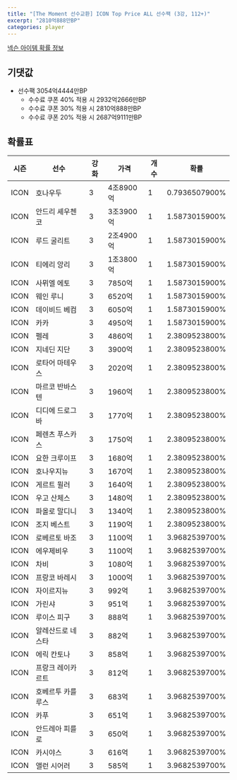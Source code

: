```yaml
---
title: "[The Moment 선수교환] ICON Top Price ALL 선수팩 (3강, 112+)"
excerpt: "2810억888만BP"
categories: player
---
```

[넥슨 아이템 확률 정보](http://iteminfo.nexon.com/probability/fo4?sn=6717)

## 기댓값
- 선수팩 3054억4444만BP
  - 수수료 쿠폰 40% 적용 시 2932억2666만BP
  - 수수료 쿠폰 30% 적용 시 2810억888만BP
  - 수수료 쿠폰 20% 적용 시 2687억9111만BP


## 확률표

|시즌|선수|강화|가격|개수|확률|
|---|---|---|---|---|---|
|ICON|호나우두|3|4조8900억|1|0.7936507900%|
|ICON|안드리 셰우첸코|3|3조3900억|1|1.5873015900%|
|ICON|루드 굴리트|3|2조4900억|1|1.5873015900%|
|ICON|티에리 앙리|3|1조3800억|1|1.5873015900%|
|ICON|사뮈엘 에토|3|7850억|1|1.5873015900%|
|ICON|웨인 루니|3|6520억|1|1.5873015900%|
|ICON|데이비드 베컴|3|6050억|1|1.5873015900%|
|ICON|카카|3|4950억|1|1.5873015900%|
|ICON|펠레|3|4860억|1|2.3809523800%|
|ICON|지네딘 지단|3|3900억|1|2.3809523800%|
|ICON|로타어 마테우스|3|2020억|1|2.3809523800%|
|ICON|마르코 반바스텐|3|1960억|1|2.3809523800%|
|ICON|디디에 드로그바|3|1770억|1|2.3809523800%|
|ICON|페렌츠 푸스카스|3|1750억|1|2.3809523800%|
|ICON|요한 크루이프|3|1680억|1|2.3809523800%|
|ICON|호나우지뉴|3|1670억|1|2.3809523800%|
|ICON|게르트 뮐러|3|1640억|1|2.3809523800%|
|ICON|우고 산체스|3|1480억|1|2.3809523800%|
|ICON|파올로 말디니|3|1340억|1|2.3809523800%|
|ICON|조지 베스트|3|1190억|1|2.3809523800%|
|ICON|로베르토 바조|3|1100억|1|3.9682539700%|
|ICON|에우제비우|3|1100억|1|3.9682539700%|
|ICON|차비|3|1080억|1|3.9682539700%|
|ICON|프랑코 바레시|3|1000억|1|3.9682539700%|
|ICON|자이르지뉴|3|992억|1|3.9682539700%|
|ICON|가린샤|3|951억|1|3.9682539700%|
|ICON|루이스 피구|3|888억|1|3.9682539700%|
|ICON|알레산드로 네스타|3|882억|1|3.9682539700%|
|ICON|에릭 칸토나|3|858억|1|3.9682539700%|
|ICON|프랑크 레이카르트|3|812억|1|3.9682539700%|
|ICON|호베르투 카를루스|3|683억|1|3.9682539700%|
|ICON|카푸|3|651억|1|3.9682539700%|
|ICON|안드레아 피를로|3|650억|1|3.9682539700%|
|ICON|카시야스|3|616억|1|3.9682539700%|
|ICON|앨런 시어러|3|585억|1|3.9682539700%|
